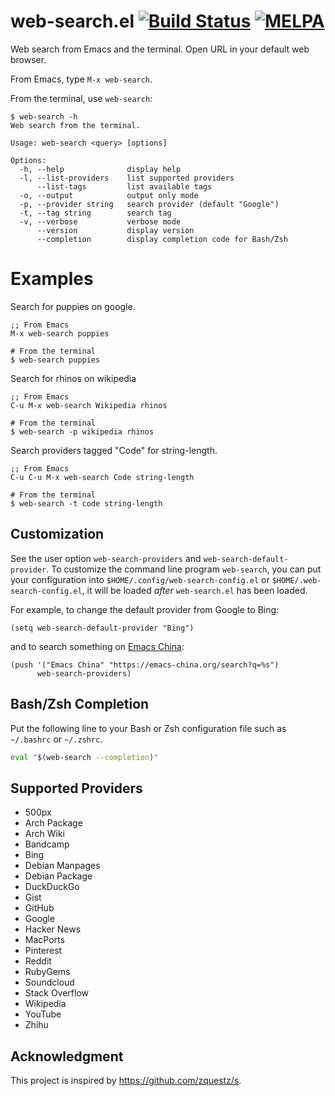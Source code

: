 # web-search.el [![Build Status](https://travis-ci.org/xuchunyang/web-search.el.svg?branch=master)](https://travis-ci.org/xuchunyang/web-search.el) [![MELPA](https://melpa.org/packages/web-search-badge.svg)](https://melpa.org/#/web-search)

Web search from Emacs and the terminal. Open URL in your default web browser.

From Emacs, type `M-x web-search`.

From the terminal, use `web-search`:

```
$ web-search -h
Web search from the terminal.

Usage: web-search <query> [options]

Options:
  -h, --help              display help
  -l, --list-providers    list supported providers
      --list-tags         list available tags
  -o, --output            output only mode
  -p, --provider string   search provider (default "Google")
  -t, --tag string        search tag
  -v, --verbose           verbose mode
      --version           display version
      --completion        display completion code for Bash/Zsh

```

# Examples

Search for puppies on google.
```
;; From Emacs
M-x web-search puppies

# From the terminal
$ web-search puppies
```

Search for rhinos on wikipedia
```
;; From Emacs
C-u M-x web-search Wikipedia rhinos

# From the terminal
$ web-search -p wikipedia rhinos
```

Search providers tagged "Code" for string-length.
```
;; From Emacs
C-u C-u M-x web-search Code string-length

# From the terminal
$ web-search -t code string-length
```

## Customization

See the user option `web-search-providers` and `web-search-default-provider`. To
customize the command line program `web-search`, you can put your configuration
into `$HOME/.config/web-search-config.el` or `$HOME/.web-search-config.el`, it
will be loaded *after* `web-search.el` has been loaded.

For example, to change the default provider from Google to Bing:

```elisp
(setq web-search-default-provider "Bing")
```

and to search something on [Emacs China](https://emacs-china.org/):

```elisp
(push '("Emacs China" "https://emacs-china.org/search?q=%s")
      web-search-providers)
```

## Bash/Zsh Completion

Put the following line to your Bash or Zsh configuration file such as `~/.bashrc`
or `~/.zshrc`.

```sh
eval "$(web-search --completion)"
```

## Supported Providers

<!-- (dolist (p web-search-providers) (insert "* " (car p) "\n")) -->
* 500px
* Arch Package
* Arch Wiki
* Bandcamp
* Bing
* Debian Manpages
* Debian Package
* DuckDuckGo
* Gist
* GitHub
* Google
* Hacker News
* MacPorts
* Pinterest
* Reddit
* RubyGems
* Soundcloud
* Stack Overflow
* Wikipedia
* YouTube
* Zhihu

## Acknowledgment

This project is inspired by https://github.com/zquestz/s.
